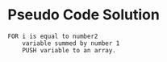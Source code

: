 # Pseudo Code Solution

```
FOR i is equal to number2
    variable summed by number 1
    PUSH variable to an array.
```